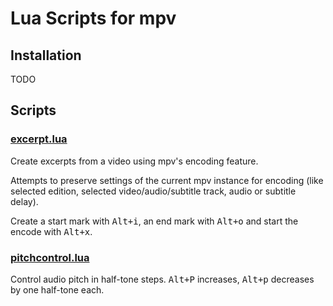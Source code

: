 # Lua Scripts for mpv

## Installation

TODO

## Scripts

### [excerpt.lua](./excerpt.lua)

Create excerpts from a video 
using mpv's encoding feature.

Attempts to preserve settings 
of the current mpv instance
for encoding 
(like selected edition,
selected video/audio/subtitle track,
audio or subtitle delay).

Create a start mark with <kbd>Alt+i</kbd>,
an end mark with <kbd>Alt+o</kbd>
and start the encode with <kbd>Alt+x</kbd>.


### [pitchcontrol.lua](./pitchcontrol.lua)

Control audio pitch in half-tone steps.
<kbd>Alt+P</kbd> increases,
<kbd>Alt+p</kbd> decreases 
by one half-tone each.
